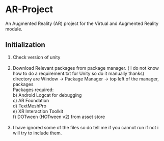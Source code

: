 # AR-Project
An Augmented Reality (AR) project for the Virtual and Augmented Reality module.

## Initialization

1) Check version of unity<br><br>
2) Download Relevant packages from package manager. ( I do not know how to do a requirement.txt for Unity so do it manually thanks)<br>
  directory are Window -> Package Manager -> top left of the manager, packages<br>
  Packages required:<br>
    b) Android Logcat for debugging<br>
    c) AR Foundation<br>
    d) TextMeshPro<br>
    e) XR Interaction Toolkit<br>
    f) DOTween (HOTween v2) from asset store<br><br>
3) I have ignored some of the files so do tell me if you cannot run if not i will try to include them.<br><br>
